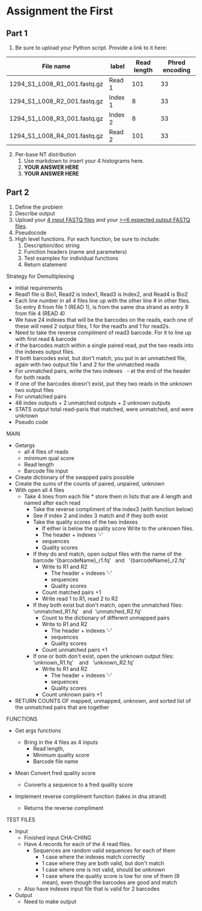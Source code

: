 # Assignment the First

## Part 1

1. Be sure to upload your Python script. Provide a link to it here:


| File name                    | label   | Read length | Phred encoding |
| ---------------------------- | ------- | ----------- | -------------- |
| 1294_S1_L008_R1_001.fastq.gz | Read 1  | 101         | 33             |
| 1294_S1_L008_R2_001.fastq.gz | Index 1 | 8           | 33             |
| 1294_S1_L008_R3_001.fastq.gz | Index 2 | 8           | 33             |
| 1294_S1_L008_R4_001.fastq.gz | Read 2  | 101         | 33             |

2. Per-base NT distribution
   1. Use markdown to insert your 4 histograms here.
   2. **YOUR ANSWER HERE**
   3. **YOUR ANSWER HERE**

## Part 2

1. Define the problem
2. Describe output
3. Upload your [4 input FASTQ files](../TEST-input_FASTQ) and your [>=6 expected output FASTQ files](../TEST-output_FASTQ).
4. Pseudocode
5. High level functions. For each function, be sure to include:
   1. Description/doc string
   2. Function headers (name and parameters)
   3. Test examples for individual functions
   4. Return statement

Strategy for Demultiplexing
* Initial requirements
* Read1 file is Bio1, Read2 is index1, Read3 is Index2, and Read4 is Bio2
* Each line number in all 4 files line up with the other line # in other files. So entry 8 from file 1 (READ 1), is from the same dna strand as entry 8 from file 4 (READ 4)
* We have 24 indexes that will be the barcodes on the reads, each one of these will need 2 output files, 1 for the read1s and 1 for read2s.
* Need to take the reverse compliment of read3 barcode. For it to line up with first read & barcode
* if the barcodes match within a single paired read, put the two reads into the indexes output files.
* If both barcodes exist, but don't match, you put in an unmatched file, again with two output file 1 and 2 for the unmatched reads
* For unmatched pairs, write the two indexes   <idx1>-<idx2> at the end of the header for both reads
* If one of the barcodes doesn't exist, put they two reads in the unknown two output files
* For unmatched pairs
* 48 index outputs + 2 unmatched outputs + 2 unknown outputs
* STATS output total read-paris that matched, were unmatched, and were unknown
* Pseudo code


MAIN
* Getargs
  * all 4 files of reads
  * minimum qual score
  * Read length
  * Barcode file input
* Create dictionary of the swapped pairs possible
* Create the sums of the counts of paired, unpaired, unknown
* With open all 4 files
  * Take 4 lines from each file * store them in lists that are 4 length and named after each read
     * Take the reverse compliment of the index3 (with function below)
     * See if index 2 and index 3 match and if they both exist
     * Take the quality scores of the two indexes
     	* If either is below the quality score Write to the unknown files.
        * The header + indexes ‘<index>-<index>’
        * sequences
        * Quality scores
     * If they do and match, open output files with the name of the barcode ‘{barcodeName}_r1.fq’   and   ‘{barcodeName}_r2.fq’
     	* Write to R1 and R2
     	   * The header + indexes ‘<index>-<index>’
      	   * sequences
           * Quality scores
     	* Count matched pairs +1
      	* Write read 1 to R1, read 2 to R2
     * If they both exist but don't match, open the unmatched files: ‘unmatched_R1.fq’   and  ‘unmatched_R2.fq’
     	* Count to the dictionary of different unmapped pairs
        * Write to R1 and R2
           * The header + indexes ‘<index>-<index>’
           * sequences
           * Quality scores
        * Count unmatched pairs +1
     * If one or both don't exist, open the unknown output files: ‘unknown_R1.fq’    and   ‘unknown_R2.fq’
     	* Write to R1 and R2
      	   * The header + indexes ‘<index>-<index>’
           * sequences
           * Quality scores
        * Count unknown pairs +1
* RETURN COUNTS OF mapped, unmapped, unknown, and sorted list of the unmatched pairs that are together

FUNCTIONS
- Get args functions
  - Bring in the 4 files as 4 inputs
    - Read length,
    - Minimum quality score
    - Barcode file name

- Mean Convert fred quality score
  - Converts a sequence to a fred quality score

- Implement reverse compliment function (takes in dna strand)
  - Returns the reverse compliment 


TEST FILES
- Input
  - Finished input CHA-CHING
  - Have 4 records for each of the 4 read files.
    - Sequences are random valid sequences for each of them
      - 1 case where the indexes match correctly
      - 1 case where they are both valid, but don't match
      - 1 case where one is not valid, should be unknown
      - 1 case where the quality score is low for one of them (9 mean), even though the barcodes are good and match
  - Also have indexes input file that is valid for 2 barcodes
- Output
  - Need to make output

